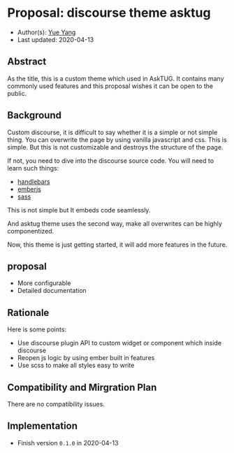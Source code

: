 # Proposal: discourse theme asktug

- Author(s):     [Yue Yang](https://github.com/g1eny0ung)
- Last updated:  2020-04-13

## Abstract

As the title, this is a custom theme which used in AskTUG.
It contains many commonly used features and this proposal wishes it can be open to the public.

## Background

Custom discourse, it is difficult to say whether it is a simple or not simple thing. You can overwrite the page by
using vanilla javascript and css. This is simple. But this is not customizable and destroys the structure of the page.

If not, you need to dive into the discourse source code. You will need to learn such things:

- [handlebars](https://handlebarsjs.com/)
- [emberjs](https://emberjs.com/)
- [sass](https://sass-lang.com/)

This is not simple but It embeds code seamlessly.

And asktug theme uses the second way, make all overwrites can be highly componentized.

Now, this theme is just getting started, it will add more features in the future.

## proposal

- More configurable
- Detailed documentation

## Rationale

Here is some points:

- Use discourse plugin API to custom widget or component which inside discourse
- Reopen js logic by using ember built in features
- Use scss to make all styles easy to write

## Compatibility and Mirgration Plan

There are no compatibility issues.

## Implementation

- Finish version `0.1.0` in 2020-04-13

